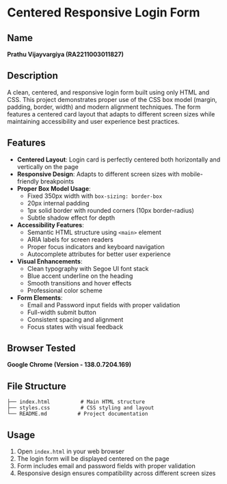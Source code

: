 # Centered Responsive Login Form

## Name
**Prathu Vijayvargiya (RA2211003011827)**

## Description
A clean, centered, and responsive login form built using only HTML and CSS. This project demonstrates proper use of the CSS box model (margin, padding, border, width) and modern alignment techniques. The form features a centered card layout that adapts to different screen sizes while maintaining accessibility and user experience best practices.

## Features
- **Centered Layout**: Login card is perfectly centered both horizontally and vertically on the page
- **Responsive Design**: Adapts to different screen sizes with mobile-friendly breakpoints
- **Proper Box Model Usage**: 
  - Fixed 350px width with `box-sizing: border-box`
  - 20px internal padding
  - 1px solid border with rounded corners (10px border-radius)
  - Subtle shadow effect for depth
- **Accessibility Features**:
  - Semantic HTML structure using `<main>` element
  - ARIA labels for screen readers
  - Proper focus indicators and keyboard navigation
  - Autocomplete attributes for better user experience
- **Visual Enhancements**:
  - Clean typography with Segoe UI font stack
  - Blue accent underline on the heading
  - Smooth transitions and hover effects
  - Professional color scheme
- **Form Elements**:
  - Email and Password input fields with proper validation
  - Full-width submit button
  - Consistent spacing and alignment
  - Focus states with visual feedback

## Browser Tested
**Google Chrome (Version - 138.0.7204.169)**

## File Structure
```
├── index.html          # Main HTML structure
├── styles.css          # CSS styling and layout
└── README.md          # Project documentation
```

## Usage
1. Open `index.html` in your web browser
2. The login form will be displayed centered on the page
3. Form includes email and password fields with proper validation
4. Responsive design ensures compatibility across different screen sizes